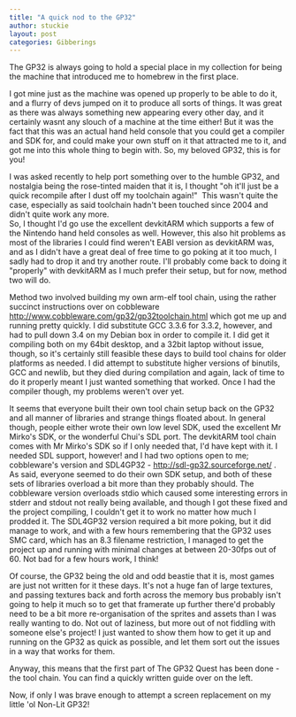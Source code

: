 ```yaml
---
title: "A quick nod to the GP32"
author: stuckie
layout: post
categories: Gibberings
---
```

The GP32 is always going to hold a special place in my collection for being the machine that introduced me to homebrew in the first place.

I got mine just as the machine was opened up properly to be able to do it, and a flurry of devs jumped on it to produce all sorts of things. It was great as there was always something new appearing every other day, and it certainly wasnt any slouch of a machine at the time either! But it was the fact that this was an actual hand held console that you could get a compiler and SDK for, and could make your own stuff on it that attracted me to it, and got me into this whole thing to begin with. So, my beloved GP32, this is for you!

I was asked recently to help port something over to the humble GP32, and nostalgia being the rose-tinted maiden that it is, I thought "oh it'll just be a quick recompile after I dust off my toolchain again!"  This wasn't quite the case, especially as said toolchain hadn't been touched since 2004 and didn't quite work any more.<br />
So, I thought I'd go use the excellent devkitARM which supports a few of the Nintendo hand held consoles as well. However, this also hit problems as most of the libraries I could find weren't EABI version as devkitARM was, and as I didn't have a great deal of free time to go poking at it too much, I sadly had to drop it and try another route. I'll probably come back to doing it "properly" with devkitARM as I much prefer their setup, but for now, method two will do.

Method two involved building my own arm-elf tool chain, using the rather succinct instructions over on cobbleware <http://www.cobbleware.com/gp32/gp32toolchain.html> which got me up and running pretty quickly. I did substitute GCC 3.3.6 for 3.3.2, however, and had to pull down 3.4 on my Debian box in order to compile it. I did get it compiling both on my 64bit desktop, and a 32bit laptop without issue, though, so it's certainly still feasible these days to build tool chains for older platforms as needed. I did attempt to substitute higher versions of binutils, GCC and newlib, but they died during compilation and again, lack of time to do it properly meant I just wanted something that worked.
Once I had the compiler though, my problems weren't over yet.

It seems that everyone built their own tool chain setup back on the GP32 and all manner of libraries and strange things floated about. In general though, people either wrote their own low level SDK, used the excellent Mr Mirko's SDK, or the wonderful Chui's SDL port. The devkitARM tool chain comes with Mr Mirko's SDK so if I only needed that, I'd have kept with it. I needed SDL support, however! and I had two options open to me; cobbleware's version and SDL4GP32 - <http://sdl-gp32.sourceforge.net/> . As said, everyone seemed to do their own SDK setup, and both of these sets of libraries overload a bit more than they probably should. The cobbleware version overloads stdio which caused some interesting errors in stderr and stdout not really being available, and though I got these fixed and the project compiling, I couldn't get it to work no matter how much I prodded it. The SDL4GP32 version required a bit more poking, but it did manage to work, and with a few hours remembering that the GP32 uses SMC card, which has an 8.3 filename restriction, I managed to get the project up and running with minimal changes at between 20-30fps out of 60. Not bad for a few hours work, I think!

Of course, the GP32 being the old and odd beastie that it is, most games are just not written for it these days. It's not a huge fan of large textures, and passing textures back and forth across the memory bus probably isn't going to help it much so to get that framerate up further there'd probably need to be a bit more re-organisation of the sprites and assets than I was really wanting to do. Not out of laziness, but more out of not fiddling with someone else's project! I just wanted to show them how to get it up and running on the GP32 as quick as possible, and let them sort out the issues in a way that works for them.

Anyway, this means that the first part of The GP32 Quest has been done - the tool chain.
You can find a quickly written guide over on the left.

Now, if only I was brave enough to attempt a screen replacement on my little 'ol Non-Lit GP32!

